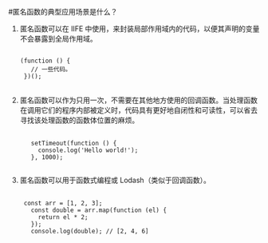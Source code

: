 #匿名函数的典型应用场景是什么？

1. 匿名函数可以在 IIFE 中使用，来封装局部作用域内的代码，以便其声明的变量不会暴露到全局作用域。
   <pre>
   <code>
   (function () {
      // 一些代码。
    })();
   </code>
   </pre>
2. 匿名函数可以作为只用一次，不需要在其他地方使用的回调函数。当处理函数在调用它们的程序内部被定义时，代码具有更好地自闭性和可读性，可以省去寻找该处理函数的函数体位置的麻烦。
   <pre>
    <code>
      setTimeout(function () {
        console.log('Hello world!');
      }, 1000);
    </code>
   </pre>
3. 匿名函数可以用于函数式编程或 Lodash（类似于回调函数）。
   <pre>
    <code>
    const arr = [1, 2, 3];
      const double = arr.map(function (el) {
        return el * 2;
      });
      console.log(double); // [2, 4, 6]
     </code>
   </pre>
